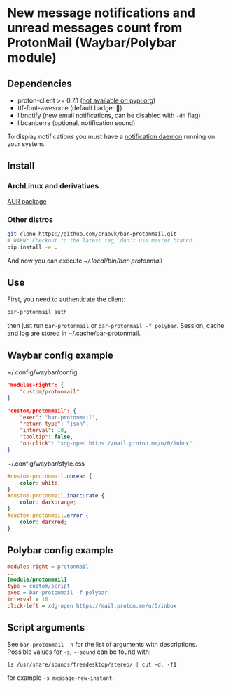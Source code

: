 # New message notifications and unread messages count from ProtonMail (Waybar/Polybar module)

## Dependencies

* proton-client >= 0.7.1 ([not available on pypi.org](https://github.com/ProtonMail/proton-python-client/issues/36))
* ttf-font-awesome (default badge: )
* libnotify (new email notifications, can be disabled with `-dn` flag)
* libcanberra (optional, notification sound)

To display notifications you must have a [notification daemon](https://wiki.archlinux.org/title/Desktop_notifications#Notification_servers) running on your system.

## Install

### ArchLinux and derivatives

[AUR package](https://aur.archlinux.org/packages/bar-protonmail/)

### Other distros

```sh
git clone https://github.com/crabvk/bar-protonmail.git
# WARN: Checkout to the latest tag, don't use master branch.
pip install -e .
```

And now you can execute *~/.local/bin/bar-protonmail*

## Use

First, you need to authenticate the client:

```sh
bar-protonmail auth
```

then just run `bar-protonmail` or `bar-protonmail -f polybar`.
Session, cache and log are stored in ~/.cache/bar-protonmail.

## Waybar config example

~/.config/waybar/config
```json
"modules-right": {
    "custom/protonmail"
}

"custom/protonmail": {
    "exec": "bar-protonmail",
    "return-type": "json",
    "interval": 10,
    "tooltip": false,
    "on-click": "xdg-open https://mail.proton.me/u/0/inbox"
}
```
~/.config/waybar/style.css
```css
#custom-protonmail.unread {
    color: white;
}
#custom-protonmail.inaccurate {
    color: darkorange;
}
#custom-protonmail.error {
    color: darkred;
}
```

## Polybar config example

```ini
modules-right = protonmail
...
[module/protonmail]
type = custom/script
exec = bar-protonmail -f polybar
interval = 10
click-left = xdg-open https://mail.proton.me/u/0/inbox
```

## Script arguments

See `bar-protonmail -h` for the list of arguments with descriptions.  
Possible values for `-s`, `--sound` can be found with:
```shell
ls /usr/share/sounds/freedesktop/stereo/ | cut -d. -f1
```
for example `-s message-new-instant`.
